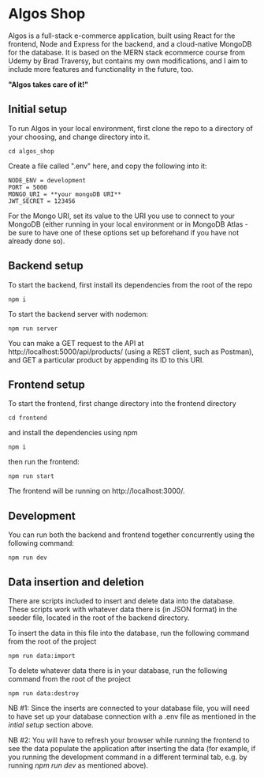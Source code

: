 # Algos Shop

Algos is a full-stack  e-commerce application, built using React for the frontend, Node and Express for the backend, and a cloud-native MongoDB for the database. It is based on the MERN stack ecommerce course from Udemy by Brad Traversy, but contains my own modifications, and I aim to include more features and functionality in the future, too.

**"Algos takes care of it!"**

## Initial setup

To run Algos in your local environment, first clone the repo to a directory of your choosing, and change directory into it.
```
cd algos_shop
```
Create a file called ".env" here, and copy the following into it:
```
NODE_ENV = development 
PORT = 5000
MONGO_URI = **your mongoDB URI**
JWT_SECRET = 123456
```
For the Mongo URI, set its value to the URI you use to connect to your MongoDB (either running in your local environment or in MongoDB Atlas - be sure to have one of these options set up beforehand if you have not already done so). 

## Backend setup

To start the backend, first install its dependencies from the root of the repo 
```
npm i
```
To start the backend server with nodemon: 
```
npm run server
```
You can make a GET request to the API at http://localhost:5000/api/products/ (using a REST client, such as Postman), and GET a particular product by appending its ID to this URI. 

## Frontend setup

To start the frontend, first change directory into the frontend directory 
```
cd frontend
```
and install the dependencies using npm 
```
npm i
```
then run the frontend:
```
npm run start
```
The frontend will be running on http://localhost:3000/.

## Development 

You can run both the backend and frontend together concurrently using the following command:
```
npm run dev
```

## Data insertion and deletion

There are scripts included to insert and delete data into the database. These scripts work with whatever data there is (in JSON format) in the seeder file, located in the root of the backend directory. 

To insert the data in this file into the database, run the following command from the root of the project
``` 
npm run data:import
```
To delete whatever data there is in your database, run the following command from the root of the project
```
npm run data:destroy
```
NB #1: Since the inserts are connected to your database file, you will need to have set up your database connection with a .env file as mentioned in the *intial setup* section above. 

NB #2: You will have to refresh your browser while running the frontend to see the data populate the application after inserting the data (for example, if you running the development command in a different terminal tab, e.g. by running *npm run dev* as mentioned above). 
